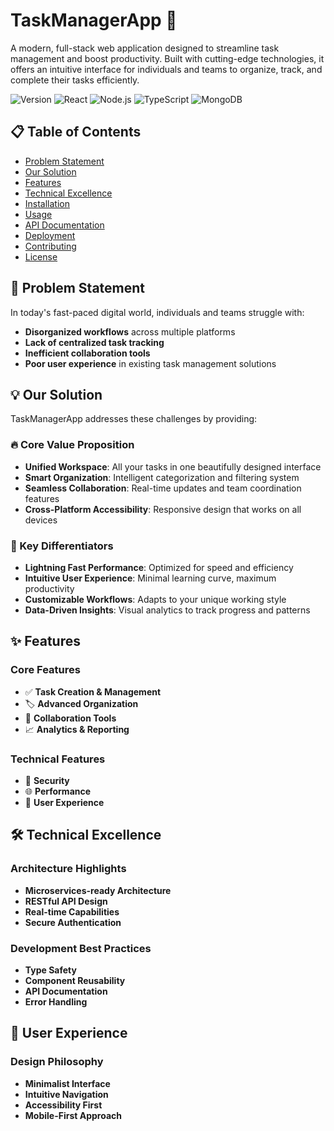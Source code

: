 # TaskManagerApp 🚀

A modern, full-stack web application designed to streamline task management and boost productivity. Built with cutting-edge technologies, it offers an intuitive interface for individuals and teams to organize, track, and complete their tasks efficiently.

![Version](https://img.shields.io/badge/Version-1.0.0-brightgreen)
![React](https://img.shields.io/badge/React-18.2.0-blue)
![Node.js](https://img.shields.io/badge/Node.js-18.0-green)
![TypeScript](https://img.shields.io/badge/TypeScript-5.0-blue)
![MongoDB](https://img.shields.io/badge/MongoDB-5.0-green)

## 📋 Table of Contents
- [Problem Statement](#problem-statement)
- [Our Solution](#our-solution)
- [Features](#features)
- [Technical Excellence](#technical-excellence)
- [Installation](#installation)
- [Usage](#usage)
- [API Documentation](#api-documentation)
- [Deployment](#deployment)
- [Contributing](#contributing)
- [License](#license)

## 🎯 Problem Statement

In today's fast-paced digital world, individuals and teams struggle with:

- **Disorganized workflows** across multiple platforms
- **Lack of centralized task tracking**
- **Inefficient collaboration tools**
- **Poor user experience** in existing task management solutions

## 💡 Our Solution

TaskManagerApp addresses these challenges by providing:

### 🔥 Core Value Proposition
- **Unified Workspace**: All your tasks in one beautifully designed interface
- **Smart Organization**: Intelligent categorization and filtering system
- **Seamless Collaboration**: Real-time updates and team coordination features
- **Cross-Platform Accessibility**: Responsive design that works on all devices

### 🚀 Key Differentiators
- **Lightning Fast Performance**: Optimized for speed and efficiency
- **Intuitive User Experience**: Minimal learning curve, maximum productivity
- **Customizable Workflows**: Adapts to your unique working style
- **Data-Driven Insights**: Visual analytics to track progress and patterns

## ✨ Features

### Core Features
- ✅ **Task Creation & Management**
- 🏷️ **Advanced Organization**
- 👥 **Collaboration Tools**
- 📈 **Analytics & Reporting**

### Technical Features
- 🔐 **Security**
- 🌐 **Performance**
- 📱 **User Experience**

## 🛠️ Technical Excellence

### Architecture Highlights
- **Microservices-ready Architecture**
- **RESTful API Design**
- **Real-time Capabilities**
- **Secure Authentication**

### Development Best Practices
- **Type Safety**
- **Component Reusability**
- **API Documentation**
- **Error Handling**

## 🎨 User Experience

### Design Philosophy
- **Minimalist Interface**
- **Intuitive Navigation**
- **Accessibility First**
- **Mobile-First Approach**
